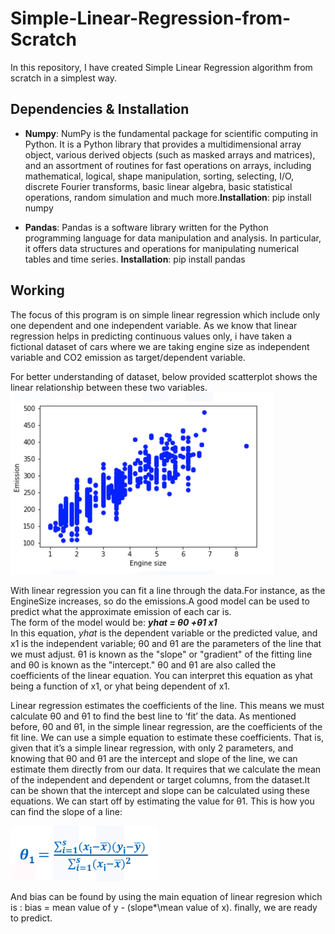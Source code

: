 # Simple-Linear-Regression-from-Scratch
In this repository, I have created  Simple Linear Regression algorithm from scratch in a simplest way.

## Dependencies & Installation ##
* **Numpy**: NumPy is the fundamental package for scientific computing in Python. It is a Python library that provides a multidimensional array object, various derived objects (such as masked arrays and matrices), and an assortment of routines for fast operations on arrays, including mathematical, logical, shape manipulation, sorting, selecting, I/O, discrete Fourier transforms, basic linear algebra, basic statistical operations, random simulation and much more.**Installation**: pip install numpy

* **Pandas**: Pandas is a software library written for the Python programming language for data manipulation and analysis. In particular, it offers data structures and operations for manipulating numerical tables and time series.
**Installation**: pip install pandas

## Working ##
The focus of this program is on simple linear regression which include only one dependent and one independent variable.
As we know that linear regression helps in predicting continuous values only, i have taken a fictional dataset of cars where we are taking engine size as independent variable and CO2 emission as target/dependent variable.

For better understanding of dataset, below provided scatterplot shows the linear relationship between these two variables.
![Image of bar graph](https://github.com/prashantsihag03/Simple-Linear-Regression-from-Scratch/blob/master/extra/graph.png)

With linear regression you can fit a line through the data.For instance, as the EngineSize increases, so do the emissions.A good model can be used to predict what the approximate emission of each car is.<br>
The form of the model would be: ***yhat = θ0 +θ1 x1*** <br>
In this equation, *yhat* is the dependent variable or the predicted value, and x1 is the independent variable; θ0 and θ1 are the parameters of the line that we must adjust. θ1 is known as the "slope" or "gradient" of the fitting line and θ0 is known as the "intercept." θ0 and θ1 are also called the coefficients of the linear equation. You can interpret this equation as yhat being a function of x1, or yhat being dependent of x1.

Linear regression estimates the coefficients of the line. This means we must calculate θ0 and θ1 to find the best line to ‘fit’ the data.
As mentioned before, θ0 and θ1, in the simple linear regression, are the coefficients of the fit line. We can use a simple equation to estimate these coefficients. That is, given that it’s a simple linear regression, with only 2 parameters, and knowing that θ0 and θ1 are the intercept and slope of the line, we can estimate them directly from our data. It requires that we calculate the mean of the independent and dependent or target columns, from the dataset.It can be shown that the intercept and slope can be calculated using these equations. We can start off by estimating the value for θ1.
This is how you can find the slope of a line: 

![Image of bar graph](https://github.com/prashantsihag03/Simple-Linear-Regression-from-Scratch/blob/master/extra/Equation.png)

And bias can be found by using the main equation of linear regresion which is : bias = mean value of y - (slope*\mean value of x).
finally, we are ready to predict.
